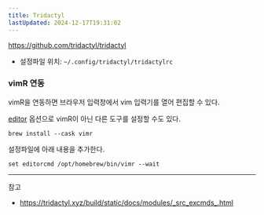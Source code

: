 ```yaml
---
title: Tridactyl
lastUpdated: 2024-12-17T19:31:02
---
```

<https://github.com/tridactyl/tridactyl>

- 설정파일 위치: `~/.config/tridactyl/tridactylrc`

### vimR 연동

vimR을 연동하면 브라우저 입력창에서 vim 입력기를 열어 편집할 수 있다.

[editor](https://tridactyl.xyz/build/static/docs/modules/_src_excmds_.html#editor) 옵션으로 vimR이 아닌 다른 도구를 설정할 수도 있다.

```
brew install --cask vimr
```

설정파일에 아래 내용을 추가한다.

```
set editorcmd /opt/homebrew/bin/vimr --wait
```

---
참고

- <https://tridactyl.xyz/build/static/docs/modules/_src_excmds_.html>
